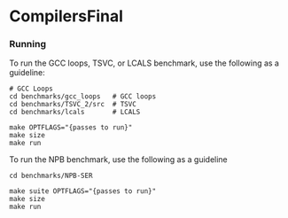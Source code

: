 # CompilersFinal

### Running
To run the GCC loops, TSVC, or LCALS benchmark, use the following as a guideline:
```
# GCC Loops
cd benchmarks/gcc_loops   # GCC loops
cd benchmarks/TSVC_2/src  # TSVC
cd benchmarks/lcals       # LCALS

make OPTFLAGS="{passes to run}"
make size
make run
```
To run the NPB benchmark, use the following as a guideline
```
cd benchmarks/NPB-SER

make suite OPTFLAGS="{passes to run}"
make size
make run
```
